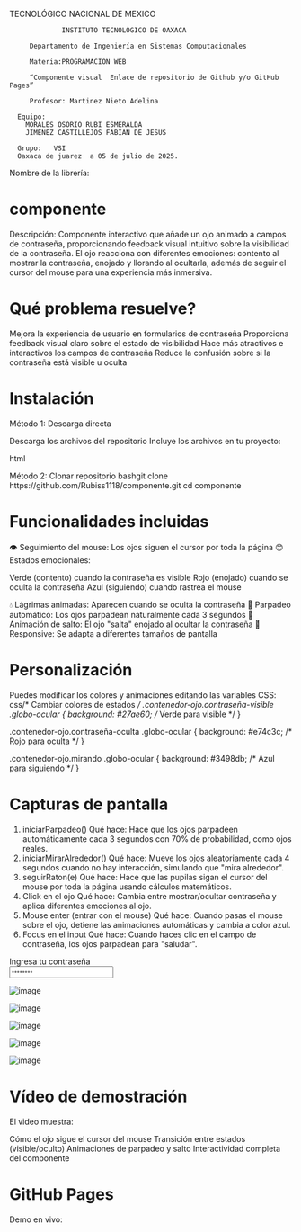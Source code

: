 TECNOLÓGICO NACIONAL DE MEXICO

                 INSTITUTO TECNOLÓGICO DE OAXACA			

		 Departamento de Ingeniería en Sistemas Computacionales

		 Materia:PROGRAMACION WEB

		 “Componente visual  Enlace de repositorio de Github y/o GitHub Pages”

		 Profesor: Martinez Nieto Adelina

	  Equipo: 
		MORALES OSORIO RUBI ESMERALDA 
		JIMENEZ CASTILLEJOS FABIAN DE JESUS

	  Grupo:   VSI
	  Oaxaca de juarez  a 05 de julio de 2025.

   Nombre de la librería:
   # componente
Descripción: Componente interactivo que añade un ojo animado a campos de contraseña, proporcionando feedback visual intuitivo sobre la visibilidad de la contraseña. El ojo reacciona con diferentes emociones: contento al mostrar la contraseña, enojado y llorando al ocultarla, además de seguir el cursor del mouse para una experiencia más inmersiva.

# Qué problema resuelve?

Mejora la experiencia de usuario en formularios de contraseña
Proporciona feedback visual claro sobre el estado de visibilidad
Hace más atractivos e interactivos los campos de contraseña
Reduce la confusión sobre si la contraseña está visible u oculta

# Instalación
Método 1: Descarga directa

Descarga los archivos del repositorio
Incluye los archivos en tu proyecto:

html<!DOCTYPE html>
<html lang="es">
<head>
    <meta charset="UTF-8">
    <meta name="viewport" content="width=device-width, initial-scale=1.0">
    <title>Tu Página</title>
    <link rel="stylesheet" href="css/componente.css">
</head>
<body>
    <!-- Tu contenido aquí -->
    <script src="js/componente.js"></script>
</body>
</html>
Método 2: Clonar repositorio
bashgit clone https://github.com/Rubiss1118/componente.git
cd componente

# Funcionalidades incluidas

👁️ Seguimiento del mouse: Los ojos siguen el cursor por toda la página
😊 Estados emocionales:

Verde (contento) cuando la contraseña es visible
Rojo (enojado) cuando se oculta la contraseña
Azul (siguiendo) cuando rastrea el mouse


💧 Lágrimas animadas: Aparecen cuando se oculta la contraseña
👀 Parpadeo automático: Los ojos parpadean naturalmente cada 3 segundos
🤾 Animación de salto: El ojo "salta" enojado al ocultar la contraseña
📱 Responsive: Se adapta a diferentes tamaños de pantalla
# Personalización
Puedes modificar los colores y animaciones editando las variables CSS:
css/* Cambiar colores de estados */
.contenedor-ojo.contraseña-visible .globo-ocular {
    background: #27ae60; /* Verde para visible */
}

.contenedor-ojo.contraseña-oculta .globo-ocular {
    background: #e74c3c; /* Rojo para oculta */
}

.contenedor-ojo.mirando .globo-ocular {
    background: #3498db; /* Azul para siguiendo */
}
# Capturas de pantalla
1. iniciarParpadeo()
   Qué hace: Hace que los ojos parpadeen automáticamente cada 3 segundos con 70% de probabilidad, como ojos reales.
2. iniciarMirarAlrededor()
   Qué hace: Mueve los ojos aleatoriamente cada 4 segundos cuando no hay interacción, simulando que "mira alrededor".
3. seguirRaton(e)
   Qué hace: Hace que las pupilas sigan el cursor del mouse por toda la página usando cálculos matemáticos.
4. Click en el ojo
   Qué hace: Cambia entre mostrar/ocultar contraseña y aplica diferentes emociones al ojo.
5. Mouse enter (entrar con el mouse)
   Qué hace: Cuando pasas el mouse sobre el ojo, detiene las animaciones automáticas y cambia a color azul.
6. Focus en el input
   Qué hace: Cuando haces clic en el campo de contraseña, los ojos parpadean para "saludar".
   <!DOCTYPE html>
<html lang="es">

<head>
    <meta charset="UTF-8">
    <meta name="viewport" content="width=device-width, initial-scale=1.0">
    <title>Ojo Animado para Contraseña</title>
    <link rel="stylesheet" href="css/componente.css">
    <script src="js/componente.js" defer></script>
</head>

<body>
    <div class="contenedor-contraseña">
        <div class="etiqueta-contraseña">Ingresa tu contraseña</div>
        <div class="envoltorio-input">
            <input type="password" id="inputContraseña" placeholder="••••••••">
            <div class="contenedor-ojo" id="contenedorOjo">
                <div class="cejas-enojadas">
                    <div class="ceja izquierda"></div>
                    <div class="ceja derecha"></div>
                </div>
                <div class="ojo">
                    <div class="ojo-individual">
                        <div class="pestañas"></div>
                        <div class="globo-ocular">
                            <div class="pupila">
                                <div class="brillo"></div>
                            </div>
                        </div>
                        <div class="lagrima izquierda"></div>
                    </div>
                    <div class="ojo-individual">
                        <div class="pestañas"></div>
                        <div class="globo-ocular">
                            <div class="pupila">
                                <div class="brillo"></div>
                            </div>
                        </div>
                        <div class="lagrima derecha"></div>
                    </div>
                </div>
            </div>
        </div>
    </div>
</body>

</html>

![image](https://github.com/user-attachments/assets/7a343039-de8c-4b02-90bc-4b8125329575)

![image](https://github.com/user-attachments/assets/c061742a-4413-425f-9580-d69a90b861c3)

![image](https://github.com/user-attachments/assets/745febbf-f2e8-4ee9-b1b4-269b3b457024)

![image](https://github.com/user-attachments/assets/62a46899-8ec8-4141-af08-1316ae49e853)

![image](https://github.com/user-attachments/assets/87e8ca90-0db0-4f5d-ab6b-f60b3f1b921a)




# Vídeo de demostración

El video muestra:

Cómo el ojo sigue el cursor del mouse
Transición entre estados (visible/oculto)
Animaciones de parpadeo y salto
Interactividad completa del componente

# GitHub Pages
Demo en vivo:
